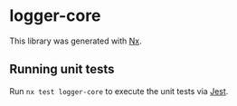 # logger-core

This library was generated with [Nx](https://nx.dev).

## Running unit tests

Run `nx test logger-core` to execute the unit tests via [Jest](https://jestjs.io).
